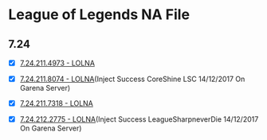 # League of Legends NA File

## 7.24

- [x] [7.24.211.4973 - LOLNA](https://raw.githubusercontent.com/IoT-VN/League-of-Legends/master/7.24/7.24.211.4973/League%20of%20Legends.exe)

- [x] [7.24.211.8074 - LOLNA](https://raw.githubusercontent.com/IoT-VN/League-of-Legends/master/7.24/7.24.211.8074/League%20of%20Legends.exe)(Inject Success CoreShine LSC 14/12/2017 On Garena Server)

- [x] [7.24.211.7318 - LOLNA](https://raw.githubusercontent.com/IoT-VN/League-of-Legends/master/master/7.24/7.24.211.7318/League%20of%20Legends.exe)

- [x] [7.24.212.2775 - LOLNA](https://raw.githubusercontent.com/IoT-VN/League-of-Legends/master/master/7.24/7.24.212.2775/League%20of%20Legends.exe)(Inject Success LeagueSharpneverDie 14/12/2017 On Garena Server)






